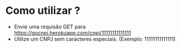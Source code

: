 # Como utilizar ?

- Envie uma requisão GET para https://gocnpj.herokuapp.com/cnpj/11111111111111
- Utilize um CNPJ sem caracteres especiais. (Exemplo: 11111111111111)

